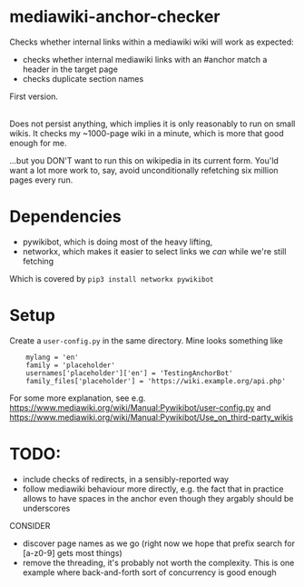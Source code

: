 # mediawiki-anchor-checker

Checks whether internal links within a mediawiki wiki will work as expected:
- checks whether internal mediawiki links with an #anchor match a header in the target page
- checks duplicate section names

First version.

<br/>
Does not persist anything, which implies it is only reasonably to run on small wikis. 
It checks my ~1000-page wiki in a minute, which is more that good enough for me.

...but you DON'T want to run this on wikipedia in its current form.
You'ld want a lot more work to, say, avoid unconditionally refetching six million pages every run.


# Dependencies
- pywikibot, which is doing most of the heavy lifting, 
- networkx, which makes it easier to select links we _can_ while we're still fetching

Which is covered by `pip3 install networkx pywikibot`


# Setup

Create a `user-config.py` in the same directory. Mine looks something like

        mylang = 'en'
        family = 'placeholder'
        usernames['placeholder']['en'] = 'TestingAnchorBot'
        family_files['placeholder'] = 'https://wiki.example.org/api.php'
For some more explanation, see e.g. https://www.mediawiki.org/wiki/Manual:Pywikibot/user-config.py and https://www.mediawiki.org/wiki/Manual:Pywikibot/Use_on_third-party_wikis


# TODO: 
- include checks of redirects, in a sensibly-reported way
- follow mediawiki behaviour more directly, e.g. the fact that in practice allows to have spaces in the anchor even though they argably should be underscores

CONSIDER
- discover page names as we go (right now we hope that prefix search for [a-z0-9] gets most things)
- remove the threading, it's probably not worth the complexity. This is one example where back-and-forth sort of concurrency is good enough

